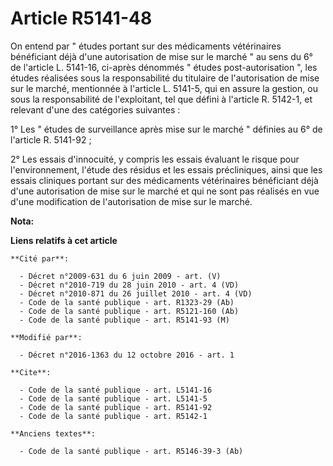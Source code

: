 # Article R5141-48

On entend par " études portant sur des médicaments vétérinaires bénéficiant déjà d'une autorisation de mise sur le marché "
au sens du 6° de l'article L. 5141-16, ci-après dénommés " études post-autorisation ", les études réalisées sous la
responsabilité du titulaire de l'autorisation de mise sur le marché, mentionnée à l'article L. 5141-5, qui en assure la
gestion, ou sous la responsabilité de l'exploitant, tel que défini à l'article R. 5142-1, et relevant d'une des catégories
suivantes : 

1° Les " études de surveillance après mise sur le marché " définies au 6° de l'article R. 5141-92 ; 

2° Les essais d'innocuité, y compris les essais évaluant le risque pour l'environnement, l'étude des résidus et les essais
précliniques, ainsi que les essais cliniques portant sur des médicaments vétérinaires bénéficiant déjà d'une autorisation de
mise sur le marché et qui ne sont pas réalisés en vue d'une modification de l'autorisation de mise sur le marché.

**Nota:**



**Liens relatifs à cet article**

	**Cité par**:

	  - Décret n°2009-631 du 6 juin 2009 - art. (V)
	  - Décret n°2010-719 du 28 juin 2010 - art. 4 (VD)
	  - Décret n°2010-871 du 26 juillet 2010 - art. 4 (VD)
	  - Code de la santé publique - art. R1323-29 (Ab)
	  - Code de la santé publique - art. R5121-160 (Ab)
	  - Code de la santé publique - art. R5141-93 (M)

	**Modifié par**:

	  - Décret n°2016-1363 du 12 octobre 2016 - art. 1

	**Cite**:

	  - Code de la santé publique - art. L5141-16
	  - Code de la santé publique - art. L5141-5
	  - Code de la santé publique - art. R5141-92
	  - Code de la santé publique - art. R5142-1

	**Anciens textes**:

	  - Code de la santé publique - art. R5146-39-3 (Ab)
